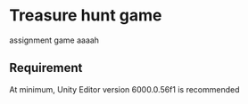 Treasure hunt game
==================
assignment game aaaah

Requirement
-----------
At minimum, Unity Editor version 6000.0.56f1 is recommended